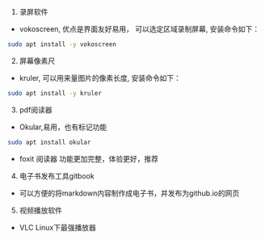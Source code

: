 1. 录屏软件
- vokoscreen, 优点是界面友好易用， 可以选定区域录制屏幕, 安装命令如下：
```bash
sudo apt install -y vokoscreen
```
2. 屏幕像素尺
- kruler, 可以用来量图片的像素长度, 安装命令如下：
```bash
sudo apt install -y kruler
```
3. pdf阅读器
- Okular,易用，也有标记功能
```bash
sudo apt install okular
```
- foxit 阅读器
功能更加完整，体验更好，推荐
4. 电子书发布工具gitbook
- 可以方便的将markdown内容制作成电子书，并发布为github.io的网页
5. 视频播放软件
- VLC
Linux下最强播放器